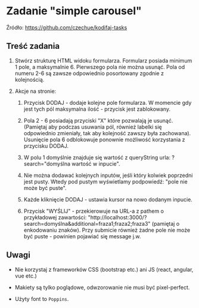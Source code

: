 # Zadanie "simple carousel"

Źródło: https://github.com/czechue/kodifaj-tasks

## Treść zadania

1. Stwórz strukturę HTML widoku formularza. Formularz posiada minimum 1 pole, a maksymalnie 6. Pierwszego pola nie można usunąć. Pola od numeru 2-6 są zawsze odpowiednio posortowany zgodnie z kolejnością.

2. Akcje na stronie:

    1. Przycisk DODAJ - dodaje kolejne pole formularza. W momencie gdy jest tych pól maksymalna ilość - przycisk jest zablokowany. 

    2. Pola 2 - 6 posiadają przyciski "X" które pozwalają je usunąć. (Pamiętaj aby podczas usuwania pól, również labelki się odpowiednio zmieniały, tak aby kolejność zawszy była zachowana). Usunięcie pola 6 odblokowuje ponownie możliwość korzystania z przycisku DODAJ.

    3. W polu 1 domyślnie znajduje się wartość z queryString urla: ?search="domyślna wartość w inpucie".

    4. Nie można dodawać kolejnych inputów, jeśli który kolwiek poprzedni jest pusty. Wtedy pod pustym wyświetlamy podpowiedź: "pole nie może być puste".

    5. Każde kliknięcie DODAJ - ustawia kursor na nowo dodanym inpucie.

    6. Przycisk "WYŚLIJ" - przekierowuje na URL-a z pathem o przykładowej zawartości: "http://localhost:3000/?search=domyślna&additional=fraza1;fraza2;fraza3" (pamiętaj o enkodowaniu znaków). Przy submicie również żadne pole nie może być puste - powinien pojawiać się message j.w.

## Uwagi
    
*   Nie korzystaj z frameworków CSS (bootstrap etc.) ani JS (react, angular, vue etc.)

*   Makiety są tylko poglądowe, odwzorowanie nie musi być pixel-perfect.

*   Użyty font to `Poppins`.
